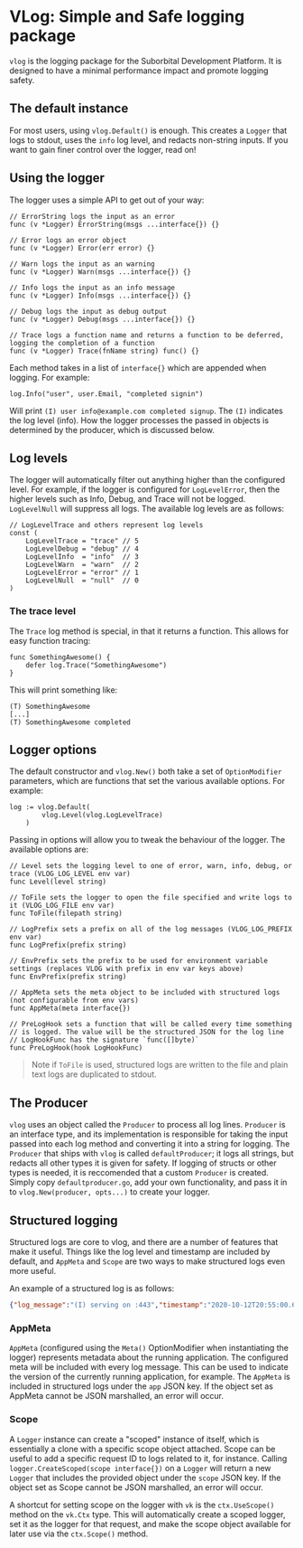 # VLog: Simple and Safe logging package

`vlog` is the logging package for the Suborbital Development Platform. It is designed to have a minimal performance impact and promote logging safety.

## The default instance
For most users, using `vlog.Default()` is enough. This creates a `Logger` that logs to stdout, uses the `info` log level, and redacts non-string inputs. If you want to gain finer control over the logger, read on!

## Using the logger
The logger uses a simple API to get out of your way:
```golang
// ErrorString logs the input as an error
func (v *Logger) ErrorString(msgs ...interface{}) {}

// Error logs an error object
func (v *Logger) Error(err error) {}

// Warn logs the input as an warning
func (v *Logger) Warn(msgs ...interface{}) {}

// Info logs the input as an info message
func (v *Logger) Info(msgs ...interface{}) {}

// Debug logs the input as debug output
func (v *Logger) Debug(msgs ...interface{}) {}

// Trace logs a function name and returns a function to be deferred, logging the completion of a function
func (v *Logger) Trace(fnName string) func() {}
```
Each method takes in a list of `interface{}` which are appended when logging. For example:
```golang
log.Info("user", user.Email, "completed signin")
```
Will print `(I) user info@example.com completed signup`. The `(I)` indicates the log level (info). How the logger processes the passed in objects is determined by the producer, which is discussed below.

## Log levels
The logger will automatically filter out anything higher than the configured level. For example, if the logger is configured for `LogLevelError`, then the higher levels such as Info, Debug, and Trace will not be logged. `LogLevelNull` will suppress all logs. The available log levels are as follows:
```golang
// LogLevelTrace and others represent log levels
const (
	LogLevelTrace = "trace" // 5
	LogLevelDebug = "debug" // 4
	LogLevelInfo  = "info"  // 3
	LogLevelWarn  = "warn"  // 2
	LogLevelError = "error" // 1
	LogLevelNull  = "null"  // 0
)
```

### The trace level
The `Trace` log method is special, in that it returns a function. This allows for easy function tracing:
```golang
func SomethingAwesome() {
	defer log.Trace("SomethingAwesome")
}
```
This will print something like:
```
(T) SomethingAwesome
[...]
(T) SomethingAwesome completed
```

## Logger options
The default constructor and `vlog.New()` both take a set of `OptionModifier` parameters, which are functions that set the various available options. For example:
```golang
log := vlog.Default(
		vlog.Level(vlog.LogLevelTrace)
	)
```
Passing in options will allow you to tweak the behaviour of the logger. The available options are:
```golang
// Level sets the logging level to one of error, warn, info, debug, or trace (VLOG_LOG_LEVEL env var)
func Level(level string)

// ToFile sets the logger to open the file specified and write logs to it (VLOG_LOG_FILE env var)
func ToFile(filepath string)

// LogPrefix sets a prefix on all of the log messages (VLOG_LOG_PREFIX env var)
func LogPrefix(prefix string)

// EnvPrefix sets the prefix to be used for environment variable settings (replaces VLOG with prefix in env var keys above)
func EnvPrefix(prefix string)

// AppMeta sets the meta object to be included with structured logs (not configurable from env vars)
func AppMeta(meta interface{})

// PreLogHook sets a function that will be called every time something
// is logged. The value will be the structured JSON for the log line
// LogHookFunc has the signature `func([]byte)`
func PreLogHook(hook LogHookFunc)
```
> Note if `ToFile` is used, structured logs are written to the file and plain text logs are duplicated to stdout.

## The Producer
`vlog` uses an object called the `Producer` to process all log lines. `Producer` is an interface type, and its implementation is responsible for taking the input passed into each log method and converting it into a string for logging. The `Producer` that ships with `vlog` is called `defaultProducer`; it logs all strings, but redacts all other types it is given for safety. If logging of structs or other types is needed, it is reccomended that a custom `Producer` is created. Simply copy `defaultproducer.go`, add your own functionality, and pass it in to `vlog.New(producer, opts...)` to create your logger.

## Structured logging
Structured logs are core to vlog, and there are a number of features that make it useful. Things like the log level and timestamp are included by default, and `AppMeta` and `Scope` are two ways to make structured logs even more useful.

An example of a structured log is as follows:
```json
{"log_message":"(I) serving on :443","timestamp":"2020-10-12T20:55:00.644217-04:00","level":3,"app":{"version":"v0.1.1"}}
```

### AppMeta
`AppMeta` (configured using the `Meta()` OptionModifier when instantiating the logger) represents metadata about the running application. The configured meta will be included with every log message. This can be used to indicate the version of the currently running application, for example. The `AppMeta` is included in structured logs under the `app` JSON key. If the object set as AppMeta cannot be JSON marshalled, an error will occur.

### Scope
A `Logger` instance can create a "scoped" instance of itself, which is essentially a clone with a specific scope object attached. Scope can be useful to add a specific request ID to logs related to it, for instance. Calling `logger.CreateScoped(scope interface{})` on a `Logger` will return a new `Logger` that includes the provided object under the `scope` JSON key. If the object set as Scope cannot be JSON marshalled, an error will occur.

A shortcut for setting scope on the logger with `vk` is the `ctx.UseScope()` method on the `vk.Ctx` type. This will automatically create a scoped logger, set it as the logger for that request, and make the scope object available for later use via the `ctx.Scope()` method. 